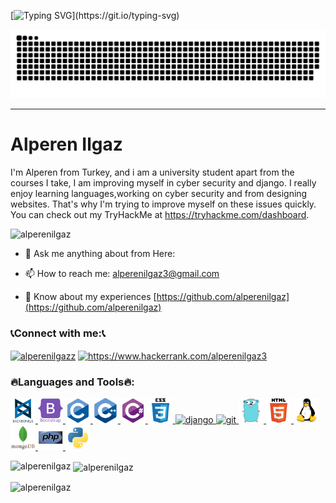 [![Typing SVG](https://readme-typing-svg.demolab.com?font=Fira+Code&size=30&pause=1000&width=435&lines=Hello+%2C+There+!+%F0%9F%91%8B;This+is+ALPEREN+ILGAZ...;Nice+to+meet+you+!)](https://git.io/typing-svg)

<div align="center">
  <a href="https://bimasha.com/">
  <img src="https://github.com/bimashazaman/Github-snake-SVG/blob/master/snake.svg"
       alt="snake" /></a>
</div>

-----
#  Alperen Ilgaz

I'm Alperen from Turkey, and i am a university student apart from the courses I take, I am improving myself in cyber security and django. I really enjoy learning languages,working on cyber security and from designing websites. That's why I'm trying to improve myself on these issues quickly. You can check out my TryHackMe at https://tryhackme.com/dashboard.




<p align="left"> <img src="https://komarev.com/ghpvc/?username=alperenilgaz&label=Profile%20views&color=0e75b6&style=flat" alt="alperenilgaz" /> </p>

- 💬 Ask me anything about from Here:

- 📫 How to reach me: alperenilgaz3@gmail.com

- 📄 Know about my experiences [https://github.com/alperenilgaz](https://github.com/alperenilgaz)



<h3 align="left">📞Connect with me:📞</h3>


<p align="left">
<a href="https://instagram.com/alperenilgazz" target="blank"><img align="center" src="https://raw.githubusercontent.com/rahuldkjain/github-profile-readme-generator/master/src/images/icons/Social/instagram.svg" alt="alperenilgazz" height="30" width="40" /></a>
<a href="https://www.hackerrank.com/https://www.hackerrank.com/alperenilgaz3" target="blank"><img align="center" src="https://raw.githubusercontent.com/rahuldkjain/github-profile-readme-generator/master/src/images/icons/Social/hackerrank.svg" alt="https://www.hackerrank.com/alperenilgaz3" height="30" width="40" /></a>
</p>


<h3 align="left">🔥Languages and Tools🔥:</h3>

<p align="left"> <a href="https://backbonejs.org" target="_blank" rel="noreferrer"> <img src="https://raw.githubusercontent.com/devicons/devicon/master/icons/backbonejs/backbonejs-original-wordmark.svg" alt="backbonejs" width="40" height="40"/> </a> <a href="https://getbootstrap.com" target="_blank" rel="noreferrer"> <img src="https://raw.githubusercontent.com/devicons/devicon/master/icons/bootstrap/bootstrap-plain-wordmark.svg" alt="bootstrap" width="40" height="40"/> </a> <a href="https://www.cprogramming.com/" target="_blank" rel="noreferrer"> <img src="https://raw.githubusercontent.com/devicons/devicon/master/icons/c/c-original.svg" alt="c" width="40" height="40"/> </a> <a href="https://www.w3schools.com/cpp/" target="_blank" rel="noreferrer"> <img src="https://raw.githubusercontent.com/devicons/devicon/master/icons/cplusplus/cplusplus-original.svg" alt="cplusplus" width="40" height="40"/> </a> <a href="https://www.w3schools.com/cs/" target="_blank" rel="noreferrer"> <img src="https://raw.githubusercontent.com/devicons/devicon/master/icons/csharp/csharp-original.svg" alt="csharp" width="40" height="40"/> </a> <a href="https://www.w3schools.com/css/" target="_blank" rel="noreferrer"> <img src="https://raw.githubusercontent.com/devicons/devicon/master/icons/css3/css3-original-wordmark.svg" alt="css3" width="40" height="40"/> </a> <a href="https://www.djangoproject.com/" target="_blank" rel="noreferrer"> <img src="https://cdn.worldvectorlogo.com/logos/django.svg" alt="django" width="40" height="40"/> </a> <a href="https://git-scm.com/" target="_blank" rel="noreferrer"> <img src="https://www.vectorlogo.zone/logos/git-scm/git-scm-icon.svg" alt="git" width="40" height="40"/> </a> <a href="https://golang.org" target="_blank" rel="noreferrer"> <img src="https://raw.githubusercontent.com/devicons/devicon/master/icons/go/go-original.svg" alt="go" width="40" height="40"/> </a> <a href="https://www.w3.org/html/" target="_blank" rel="noreferrer"> <img src="https://raw.githubusercontent.com/devicons/devicon/master/icons/html5/html5-original-wordmark.svg" alt="html5" width="40" height="40"/> </a> <a href="https://www.linux.org/" target="_blank" rel="noreferrer"> <img src="https://raw.githubusercontent.com/devicons/devicon/master/icons/linux/linux-original.svg" alt="linux" width="40" height="40"/> </a> <a href="https://www.mongodb.com/" target="_blank" rel="noreferrer"> <img src="https://raw.githubusercontent.com/devicons/devicon/master/icons/mongodb/mongodb-original-wordmark.svg" alt="mongodb" width="40" height="40"/> </a> <a href="https://www.php.net" target="_blank" rel="noreferrer"> <img src="https://raw.githubusercontent.com/devicons/devicon/master/icons/php/php-original.svg" alt="php" width="40" height="40"/> </a> <a href="https://www.python.org" target="_blank" rel="noreferrer"> <img src="https://raw.githubusercontent.com/devicons/devicon/master/icons/python/python-original.svg" alt="python" width="40" height="40"/> </a> </p>

<p><img align="left" src="https://github-readme-stats.vercel.app/api/top-langs?username=alperenilgaz&show_icons=true&locale=en&layout=compact" alt="alperenilgaz" /></p>

<p>&nbsp;<img align="center" src="https://github-readme-stats.vercel.app/api?username=alperenilgaz&show_icons=true&locale=en" alt="alperenilgaz" /></p>

<p><img align="center" src="https://github-readme-streak-stats.herokuapp.com/?user=alperenilgaz&" alt="alperenilgaz" /></p>


<h1 align=center>




                                                      
